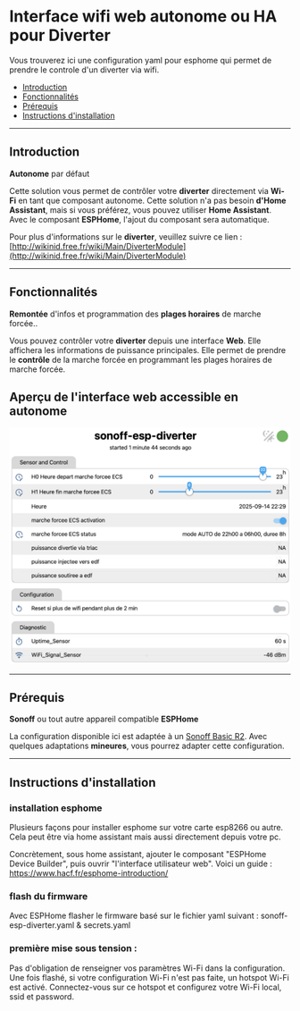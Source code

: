 # Interface wifi web **autonome** ou **HA** pour **Diverter**
Vous trouverez ici une configuration yaml pour esphome qui permet de prendre le controle d'un diverter via wifi.

- [Introduction](#Introduction)
- [Fonctionnalités](#Fonctionnalités)
- [Prérequis](#Prérequis)
- [Instructions d'installation](#Instructions-d'installation)

---

## Introduction
**Autonome** par défaut

Cette solution vous permet de contrôler votre **diverter** directement via **Wi-Fi** en tant que composant autonome. Cette solution n'a pas besoin **d'Home Assistant**, mais si vous préférez, vous pouvez utiliser **Home Assistant**. Avec le composant **ESPHome**, l'ajout du composant sera automatique.

Pour plus d'informations sur le **diverter**, veuillez suivre ce lien : [http://wikinid.free.fr/wiki/Main/DiverterModule](http://wikinid.free.fr/wiki/Main/DiverterModule)

---

## Fonctionnalités
**Remontée** d'infos et programmation des **plages horaires** de marche forcée..

Vous pouvez contrôler votre **diverter** depuis une interface **Web**. Elle affichera les informations de puissance principales. Elle permet de prendre le **contrôle** de la marche forcée en programmant les plages horaires de marche forcée.

## Aperçu de l'interface web accessible en autonome

<img src="https://raw.githubusercontent.com/lcailler/diverter2esphome/refs/heads/main/screenshot00.png" width="600">

---

## Prérequis
**Sonoff** ou tout autre appareil compatible **ESPHome**

La configuration disponible ici est adaptée à un [Sonoff Basic R2](https://devices.esphome.io/devices/Sonoff-BASIC-R2-v1.4).
Avec quelques adaptations **mineures**, vous pourrez adapter cette configuration.

---

## Instructions d'installation

### installation esphome

Plusieurs façons pour installer esphome sur votre carte esp8266 ou autre. Cela peut être via home assistant mais aussi directement depuis votre pc.

Concrètement, sous home assistant, ajouter le composant "ESPHome Device Builder", puis ouvrir "l'interface utilisateur web". Voici un guide : https://www.hacf.fr/esphome-introduction/

### flash du firmware

Avec ESPHome flasher le firmware basé sur le fichier yaml suivant : sonoff-esp-diverter.yaml & secrets.yaml

### première mise sous tension :

Pas d'obligation de renseigner vos paramètres Wi-Fi dans la configuration.
Une fois flashé, si votre configuration Wi-Fi n'est pas faite, un hotspot Wi-Fi est activé. Connectez-vous sur ce hotspot et configurez votre Wi-Fi local, ssid et password.



